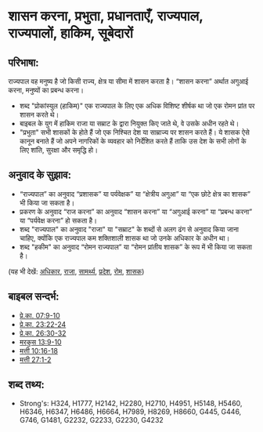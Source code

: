 # शासन करना, प्रभुता, प्रधानताएँ, राज्यपाल, राज्यपालों, हाकिम, सूबेदारों #

## परिभाषा: ##

राज्यपाल वह मनुष्य है जो किसी राज्य, क्षेत्र या सीमा में शासन करता है। “शासन करना” अर्थात अगुआई करना, मनुष्यों का प्रबन्ध करना।

* शब्द "प्रोकांस्युल (हाकिम)" एक राज्यपाल के लिए एक अधिक विशिष्ट शीर्षक था जो एक रोमन प्रांत पर शासन करते थे।
* बाइबल के युग में हाकिम राजा या सम्राट के द्वारा नियुक्त किए जाते थे, वे उसके अधीन रहते थे।
* "प्रभुता" सभी शासकों के होते हैं जो एक निश्चित देश या साम्राज्य पर शासन करते हैं। ये शासक ऐसे कानून बनाते हैं जो अपने नागरिकों के व्यवहार को निर्देशित करते हैं ताकि उस देश के सभी लोगों के लिए शांति, सुरक्षा और समृद्धि हो।

## अनुवाद के सुझाव: ##

* “राज्यपाल” का अनुवाद “प्रशासक” या पर्यवेक्षक” या “क्षेत्रीय अगुआ” या “एक छोटे क्षेत्र का शासक” भी किया जा सकता है।
* प्रकरण के अनुवाद “राज करना” का अनुवाद “शासन करना” या “अगुआई करना” या “प्रबन्ध करना” या “पर्यवेक्ष करना” हो सकता है।
* शब्द "राज्यपाल" का अनुवाद "राजा" या "सम्राट" के शब्दों से अलग ढंग से अनुवाद किया जाना चाहिए, क्योंकि एक राज्यपाल कम शक्तिशाली शासक था जो उनके अधिकार के अधीन था।
* शब्द "हकीम" का अनुवाद “रोमन राज्यपाल” या “रोमन प्रांतीय शासक” के रूप में भी किया जा सकता है।

(यह भी देखें: [अधिकार](../kt/authority.md), [राजा](../other/king.md), [सामर्थ्य](../kt/power.md), [प्रदेश](../other/province.md), [रोम](../names/rome.md), [शासक](../other/ruler.md))

## बाइबल सन्दर्भ: ##

* [प्रे.का. 07:9-10](rc://en/tn/help/act/07/09)
* [प्रे.का. 23:22-24](rc://en/tn/help/act/23/22)
* [प्रे.का. 26:30-32](rc://en/tn/help/act/26/30)
* [मरकुस 13:9-10](rc://en/tn/help/mrk/13/09)
* [मत्ती 10:16-18](rc://en/tn/help/mat/10/16)
* [मत्ती 27:1-2](rc://en/tn/help/mat/27/01)

## शब्द तथ्य: ##

* Strong's: H324, H1777, H2142, H2280, H2710, H4951, H5148, H5460, H6346, H6347, H6486, H6664, H7989, H8269, H8660, G445, G446, G746, G1481, G2232, G2233, G2230, G4232
